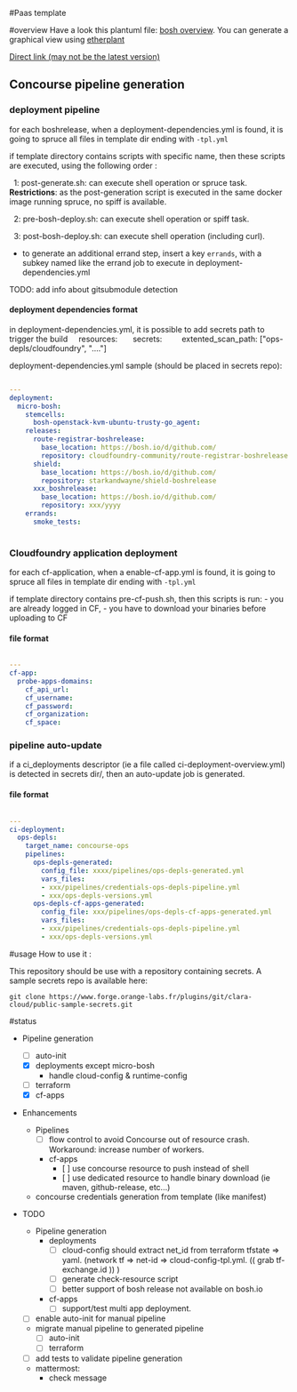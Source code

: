 #Paas template

#overview
Have a look this plantuml file: [bosh overview](docs/overview.puml). You can generate a graphical view using [etherplant](http://plantuml-etherpad.kermit.rd.francetelecom.fr/)

[Direct link (may not be the latest version)](http://plantuml-etherpad.kermit.rd.francetelecom.fr/png/TP9DJyCm38RFv5TOHKAhjEu7xC1Xi24a418tZbbhjaXj4X9t7_-Un5q_rVNIo7xp-h5ZKbIYW8tnHwYzF22O4xgJmhD0NG1nMkpD1P9tdQCbPNGY7gnqf79bfIReudmZI8KsrFWCSdjZo9EJbbLHSRFzLBapsIlQqYVm-A4EHzgKDOvh914mOsa2qWEV18IlhzN7AgbZ9_jufvAUq76uAznojWGi6IEyEKGzBT1R3QeOw-49y69nN6IEdmsQ1Xgl2ScNzHt6DnPp7a721k4_mMiZDxQ0zbAQke2TgNNXhbrEXfe-ld6E7XOsgwx-hrn2XLKkyoCk0IbVhLRfdPanw3QqEnxO3vQbESyHHoqZRziPzSnTQ33GE4gdAjGaUNFkF5stMf0zDs-_XZ1I9t-DgnPAIf_EQdWhb5QqQFOZHbCXECioVfar752ZauIBmHf57H-YCCnxgWgxa0uKiRkf97ONRCBbpgEdVjc5bFW7)



## Concourse pipeline generation
### deployment pipeline
for each boshrelease, when a deployment-dependencies.yml is found, it is going to spruce all files in template dir ending with ```-tpl.yml```

if template directory contains scripts with specific name, then these scripts are executed, using the following order :

  1: post-generate.sh: can execute shell operation or spruce task.
     **Restrictions**: as the post-generation script is executed in the same docker image running spruce, no spiff is available.

  2: pre-bosh-deploy.sh: can execute shell operation or spiff task. 

  3: post-bosh-deploy.sh: can execute shell operation (including curl). 

* to generate an additional errand step, insert a key ```errands```, with a subkey named like the errand job to execute 
in deployment-dependencies.yml  

TODO: add info about gitsubmodule detection

#### deployment dependencies format

in deployment-dependencies.yml, it is possible to add secrets path to trigger the build
    resources:
      secrets:
        extented_scan_path: ["ops-depls/cloudfoundry", "...."]


deployment-dependencies.yml sample (should be placed in secrets repo):

``` yaml

---
deployment:
  micro-bosh:
    stemcells:
      bosh-openstack-kvm-ubuntu-trusty-go_agent:
    releases:
      route-registrar-boshrelease:
        base_location: https://bosh.io/d/github.com/
        repository: cloudfoundry-community/route-registrar-boshrelease    
      shield:
        base_location: https://bosh.io/d/github.com/
        repository: starkandwayne/shield-boshrelease        
      xxx_boshrelease:
        base_location: https://bosh.io/d/github.com/
        repository: xxx/yyyy
    errands:
      smoke_tests:
        
```

### Cloudfoundry application deployment
for each cf-application, when a enable-cf-app.yml is found, it is going to spruce all files in template dir ending with ```-tpl.yml```

if template directory contains pre-cf-push.sh, then this scripts is run:
    - you are already logged in CF,
    - you have to download your binaries before uploading to CF

#### file format

``` yaml

---
cf-app:
  probe-apps-domains:
    cf_api_url: 
    cf_username: 
    cf_password: 
    cf_organization: 
    cf_space:

``` 

### pipeline auto-update

if a ci_deployments descriptor (ie a file called ci-deployment-overview.yml) is detected in secrets dir/<depls>, then an
auto-update job is generated.

#### file format

``` yaml

---
ci-deployment:
  ops-depls:
    target_name: concourse-ops
    pipelines:
      ops-depls-generated:
        config_file: xxxx/pipelines/ops-depls-generated.yml
        vars_files:
        - xxx/pipelines/credentials-ops-depls-pipeline.yml
        - xxx/ops-depls-versions.yml
      ops-depls-cf-apps-generated:
        config_file: xxx/pipelines/ops-depls-cf-apps-generated.yml
        vars_files:
        - xxx/pipelines/credentials-ops-depls-pipeline.yml
        - xxx/ops-depls-versions.yml

```

#usage
How to use it :

This repository should be use with a repository containing secrets. A sample secrets repo is available here:
         
```
git clone https://www.forge.orange-labs.fr/plugins/git/clara-cloud/public-sample-secrets.git
```
       
#status
 - Pipeline generation
    - [ ] auto-init
    - [X] deployments except micro-bosh 
        - handle cloud-config & runtime-config
    - [ ] terraform
    - [X] cf-apps

 - Enhancements
    - Pipelines
        - [ ] flow control to avoid Concourse out of resource crash. Workaround: increase number of workers. 
        - cf-apps
            - [ ] use concourse resource to push instead of shell
            - [ ] use dedicated resource to handle binary download (ie maven, github-release, etc...)
    - concourse credentials generation from template (like manifest)            
            

 - TODO     
    - Pipeline generation
        - deployments
            - [ ] cloud-config should extract net_id from terraform
                tfstate => yaml. (network tf =>  net-id => cloud-config-tpl.yml. (( grab tf-exchange.id )) )
            - [ ] generate check-resource script
            - [ ] better support of bosh release not available on bosh.io
        - cf-apps
            - [ ] support/test multi app deployment. 
    - [ ] enable auto-init for manual pipeline
    - migrate manual pipeline to generated pipeline
        - [ ] auto-init
        - [ ] terraform
    - [ ] add tests to validate pipeline generation
    - mattermost:
        - check message

 